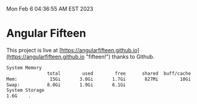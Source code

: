 Mon Feb  6 04:36:55 AM EST 2023

# Angular Fifteen


This project is live at [https://angularfifteen.github.io](https://angularfifteen.github.io "fifteen!") thanks to Github.

```bash
System Memory
               total        used        free      shared  buff/cache   available
Mem:            15Gi       3.0Gi       1.7Gi       827Mi        10Gi        11Gi
Swap:          8.0Gi       1.9Gi       6.1Gi
System Storage
1.6G	.
